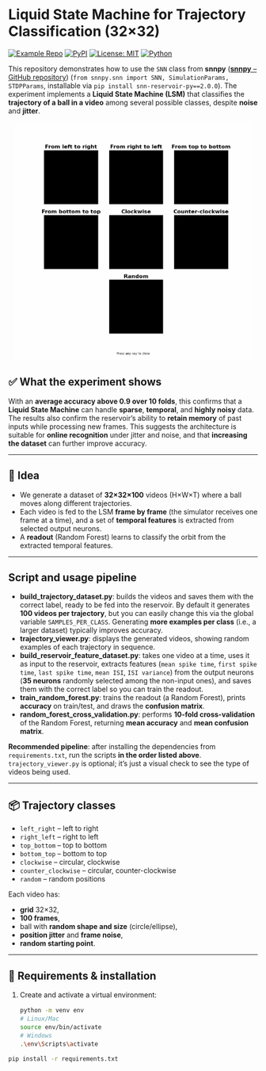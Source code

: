 # Liquid State Machine for Trajectory Classification (32×32)

[![Example Repo](https://img.shields.io/badge/example-repo-blue)](https://github.com/RuggeroFreddi/Example-SNNpy)
[![PyPI](https://img.shields.io/pypi/v/snn-reservoir-py.svg)](https://pypi.org/project/snn-reservoir-py/)
[![License: MIT](https://img.shields.io/badge/License-MIT-green.svg)](LICENSE)
[![Python](https://img.shields.io/pypi/pyversions/snn-reservoir-py.svg)](https://pypi.org/project/snn-reservoir-py/)

This repository demonstrates how to use the `SNN` class from **snnpy** ([**snnpy** – GitHub repository](https://github.com/RuggeroFreddi/snnpy)) (`from snnpy.snn import SNN, SimulationParams, STDPParams`, installable via `pip install snn-reservoir-py==2.0.0`). The experiment implements a **Liquid State Machine (LSM)** that classifies the **trajectory of a ball in a video** among several possible classes, despite **noise** and **jitter**.
<p align="center">
  <img src="video/seven_gestures.gif" alt="Seven gestures: example of generated trajectories" width="480" />
</p>

## ✅ What the experiment shows

With an **average accuracy above 0.9 over 10 folds**, this confirms that a **Liquid State Machine** can handle **sparse**, **temporal**, and **highly noisy** data. The results also confirm the reservoir’s ability to **retain memory** of past inputs while processing new frames. This suggests the architecture is suitable for **online recognition** under jitter and noise, and that **increasing the dataset** can further improve accuracy.

---

## 🧠 Idea

- We generate a dataset of **32×32×100** videos (H×W×T) where a ball moves along different trajectories.
- Each video is fed to the LSM **frame by frame** (the simulator receives one frame at a time), and a set of **temporal features** is extracted from selected output neurons.
- A **readout** (Random Forest) learns to classify the orbit from the extracted temporal features.

---

## Script and usage pipeline

- **build_trajectory_dataset.py**: builds the videos and saves them with the correct label, ready to be fed into the reservoir. By default it generates **100 videos per trajectory**, but you can easily change this via the global variable `SAMPLES_PER_CLASS`. Generating **more examples per class** (i.e., a larger dataset) typically improves accuracy.
- **trajectory_viewer.py**: displays the generated videos, showing random examples of each trajectory in sequence.
- **build_reservoir_feature_dataset.py**: takes one video at a time, uses it as input to the reservoir, extracts features (`mean spike time`, `first spike time`, `last spike time`, `mean ISI`, `ISI variance`) from the output neurons (**35 neurons** randomly selected among the non-input ones), and saves them with the correct label so you can train the readout.
- **train_random_forest.py**: trains the readout (a Random Forest), prints **accuracy** on train/test, and draws the **confusion matrix**.
- **random_forest_cross_validation.py**: performs **10-fold cross-validation** of the Random Forest, returning **mean accuracy** and **mean confusion matrix**.

**Recommended pipeline**: after installing the dependencies from `requirements.txt`, run the scripts **in the order listed above**. `trajectory_viewer.py` is optional; it’s just a visual check to see the type of videos being used.

---

## 📦 Trajectory classes

- `left_right` – left to right  
- `right_left` – right to left  
- `top_bottom` – top to bottom  
- `bottom_top` – bottom to top  
- `clockwise` – circular, clockwise  
- `counter_clockwise` – circular, counter-clockwise  
- `random` – random positions

Each video has:
- **grid** 32×32,
- **100 frames**,
- ball with **random shape and size** (circle/ellipse),
- **position jitter** and **frame noise**,
- **random starting point**.

---

## 🔧 Requirements & installation

1. Create and activate a virtual environment:
   ```bash
   python -m venv env
   # Linux/Mac
   source env/bin/activate
   # Windows
   .\env\Scripts\activate

 ```bash
 pip install -r requirements.txt

